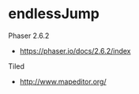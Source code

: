 # endlessJump

Phaser 2.6.2
- https://phaser.io/docs/2.6.2/index

Tiled
- http://www.mapeditor.org/
